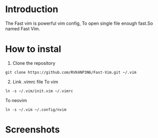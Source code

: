 # Introduction

The Fast vim is powerful vim config, To open single file enough fast.So named Fast Vim.

# How to instal

1. Clone the repository

```shell
git clone https://github.com/RVK4NP3N6/Fast-Vim.git ~/.vim
```

2. Link .vimrc file
   To vim

```shell
ln -s ~/.vim/init.vim ~/.vimrc
```

To neovim

```shell
ln -s ~/.vim ~/.config/nvim
```

# Screenshots
